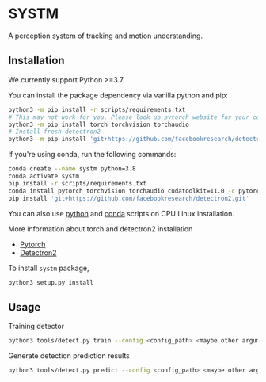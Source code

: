 # SYSTM

A perception system of tracking and motion understanding.

## Installation

We currently support Python >=3.7.

You can install the package dependency via vanilla python and pip:

```bash
python3 -m pip install -r scripts/requirements.txt
# This may not work for you. Please look up pytorch website for your configurations
python3 -m pip install torch torchvision torchaudio
# Install fresh detectron2
python3 -m pip install 'git+https://github.com/facebookresearch/detectron2.git'
```

If you're using conda, run the following commands:

```bash
conda create --name systm python=3.8
conda activate systm
pip install -r scripts/requirements.txt
conda install pytorch torchvision torchaudio cudatoolkit=11.0 -c pytorch
pip install 'git+https://github.com/facebookresearch/detectron2.git'
```

You can also use [python](./scripts/setup_linux_cpu.sh) and [conda](./scripts/setup_linux_cpu_conda.sh) scripts on CPU Linux installation.

More information about torch and detectron2 installation

- [Pytorch](https://pytorch.org/get-started/locally)
- [Detectron2](https://github.com/facebookresearch/detectron2/blob/master/INSTALL.md)

To install `systm` package,

```bash
python3 setup.py install
```

## Usage

Training detector

```bash
python3 tools/detect.py train --config <config_path> <maybe other arguments>
```

Generate detection prediction results

```bash
python3 tools/detect.py predict --config <config_path> <maybe other arguments>
```
